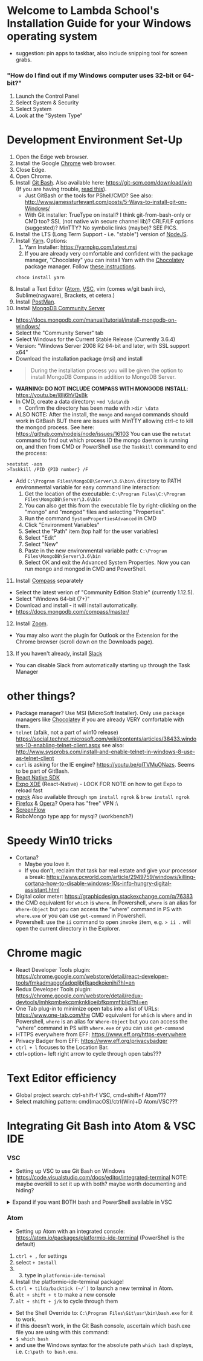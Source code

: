 # Welcome to Lambda School's Installation Guide for your Windows operating system
- suggestion: pin apps to taskbar, also include snipping tool for screen grabs.

### "How do I find out if my Windows computer uses 32-bit or 64-bit?"
1. Launch the Control Panel
2. Select System & Security
3. Select System
4. Look at the "System Type"

# Development Environment Set-Up
1. Open the Edge web browser.
2. Install the Google [Chrome](https://www.google.com/chrome/) web browser.
3. Close Edge.
4. Open Chrome.
5. Install [Git Bash](https://git-for-windows.github.io/). Also available here: https://git-scm.com/download/win (If you are having trouble, [read this](https://git-scm.com/book/en/v2/Getting-Started-Installing-Git)).
    * Just GitBash or the tools for PShell/CMD? See also: http://www.jamessturtevant.com/posts/5-Ways-to-install-git-on-Windows/
    * With Git installer: TrueType on install? I think git-from-bash-only or CMD too? SSL (not native win secure channel lib)? CRLF/LF options (suggested)? MinTTY? No symbolic links (maybe)? SEE PICS.
6. Install the LTS (Long Term Support - i.e. "stable") version of [NodeJS](https://nodejs.org/).
7. Install [Yarn](https://yarnpkg.com). Options:
    1. Yarn Installer: https://yarnpkg.com/latest.msi
    2. If you are already very comfortable and confident with the package manager, "Chocolatey" you can install Yarn with the [Chocolatey](https://chocolatey.org/) package manager. Follow [these instructions](https://chocolatey.org/install).
    ```console
    choco install yarn
    ```
8. Install a Text Editor ([Atom](https://atom.io/), [VSC](https://code.visualstudio.com/download), vim (comes w/git bash iirc), Sublime(nagware), Brackets, et cetera.)
9. Install [PostMan](https://www.getpostman.com).
10. Install [MongoDB Community Server](https://www.mongodb.com/download-center?jmp=nav#community)
  - https://docs.mongodb.com/manual/tutorial/install-mongodb-on-windows/
  - Select the "Community Server" tab
  - Select Windows for the Current Stable Release (Currently 3.6.4)
  - Version: "Windows Server 2008 R2 64-bit and later, with SSL support x64"
  - Download the installation package (msi) and install
  - > During the installation process you will be given the option to install MongoDB Compass in addition to MongoDB Server.
  - **WARNING: DO NOT INCLUDE COMPASS WITH MONGODB INSTALL**: https://youtu.be/l8Ij6hVQsBk
  - In CMD, create a data directory: `>md \data\db`
      - Confirm the directory has been made with `>dir \data`
  - ALSO NOTE: After the install, the `mongo` and `mongod` commands should work in GitBash BUT there are issues with MinTTY allowing ctrl-c to kill the mongod process. See here: https://github.com/nodejs/node/issues/16103 You can use the `netstat` command to find out which process ID the mongo daemon is running on, and then from CMD or PowerShell use the `Taskkill` command to end the process:
  ```
  >netstat -aon
  >Taskkill /PID {PID number} /F
  ```

  - Add `C:\Program Files\MongoDB\Server\3.6\bin\` directory to PATH environmental variable for easy command line interaction:
    1. Get the location of the executable: `C:\Program Files\C:\Program Files\MongoDB\Server\3.6\bin`
    2. You can also get this from the executable file by right-clicking on the "mongo" and "mongod" files and selecting "Properties".
    3. Run the command `SystemPropertiesAdvanced` in CMD
    4. Click "Environment Variables"
    5. Select the "Path" item (top half for the user variables)
    6. Select "Edit"
    7. Select "New"
    8. Paste in the new environmental variable path: `C:\Program Files\MongoDB\Server\3.6\bin`
    9. Select OK and exit the Advanced System Properties. Now you can run mongo and mongod in CMD and PowerShell.
11. Install [Compass](https://www.mongodb.com/download-center?jmp=nav#compass) separately
  - Select the latest verion of "Community Edition Stable" (currently 1.12.5).
  - Select "Windows 64-bit (7+)"
  - Download and install - it will install automatically.
  - https://docs.mongodb.com/compass/master/
12. Install [Zoom](https://zoom.us/download).
  - You may also want the plugin for Outlook or the Extension for the Chrome browser (scroll down on the Downloads page).
13. If you haven't already, install [Slack](https://www.slack.com/downloads/windows)
  - You can disable Slack from automatically starting up through the Task Manager

# other things?
- Package manager? Use MSI (MicroSoft Installer). Only use package managers like [Chocolatey](https://chocolatey.org/) if you are already VERY comfortable with them.
- `telnet` (afaik, not a part of win10 release) https://social.technet.microsoft.com/wiki/contents/articles/38433.windows-10-enabling-telnet-client.aspx see also: http://www.sysprobs.com/install-and-enable-telnet-in-windows-8-use-as-telnet-client
- `curl` is asking for the IE engine? https://youtu.be/qlTVMuONazs. Seems to be part of GitBash.
- [React Native SDK](https://developers.facebook.com/docs/react-native)
- [Expo XDE](https://expo.io/tools#client) (React-Native) - LOOK FOR NOTE on how to get Expo to reload fast
- [ngrok](https://ngrok.com/download) Also available through `npm install ngrok` & `brew install ngrok`
- [Firefox](https://www.mozilla.org/en-US/firefox/new/) & [Opera](https://www.opera.com/)? Opera has "free" VPN :\
- [ScreenFlow](https://www.telestream.net/screenflow/overview.htm)
- RoboMongo type app for mysql? (workbench?)

# Speedy Win10 tricks
- Cortana?
  - Maybe you love it.
  - If you don't, reclaim that task bar real estate and give your processor a break: https://www.pcworld.com/article/2949759/windows/killing-cortana-how-to-disable-windows-10s-info-hungry-digital-assistant.html
- Digital color meter: https://graphicdesign.stackexchange.com/q/76383
- the CMD equivalent for `which` is `where`. In Powershell, `where` is an alias for `Where-Object` but you can access the “where” command in PS with `where.exe` or you can use `get-command` in Powershell.
- Powershell: use the `ii` command to open `i`nvoke `i`tem, e.g. `> ii .` will open the current directory in the Explorer.

# Chrome magic
- React Developer Tools plugin: https://chrome.google.com/webstore/detail/react-developer-tools/fmkadmapgofadopljbjfkapdkoienihi?hl=en
- Redux Developer Tools plugin: https://chrome.google.com/webstore/detail/redux-devtools/lmhkpmbekcpmknklioeibfkpmmfibljd?hl=en
- One Tab plug-in to minimize open tabs into a list of URLs: https://www.one-tab.com/the CMD equivalent for `which` is `where` and in Powershell, `where` is an alias for `Where-Object` but you can access the “where” command in PS with `where.exe` or you can use `get-command`
- HTTPS everywhere from EFF: https://www.eff.org/https-everywhere
- Privacy Badger from EFF: https://www.eff.org/privacybadger
- `ctrl + l` focuses to the Location Bar.
- ctrl+option+ left right arrow to cycle through open tabs???

# Text Editor efficiency
- Global project search: ctrl-shift-f VSC, cmd+shift+f Atom???
- Select matching pattern: cmd(macOS)/ctrl(Win)+D Atom/VSC???

# Integrating Git Bash into Atom & VSC IDE
### VSC
- Setting up VSC to use Git Bash on Windows
- https://code.visualstudio.com/docs/editor/integrated-terminal
NOTE: maybe overkill to set it up with both? maybe worth documenting and hiding?

<details><summary>Expand if you want BOTH bash and PowerShell available in VSC</summary><p>

- hacky workaround to have both bash and Powershell available in the VSC terminal selector: http://jeffa.tech/vscode-multiple-integrated-terminals/
1. `ctrl + comma` will load your user settings in VSC
2. Modify your User Settings:
    ```js
    // Place your settings in this file to overwrite the default settings
    {
        // Git Bash
        "terminal.integrated.shell.windows": "C:\\Program Files\\Git\\bin\\bash.exe",
        // PowerShell
        "terminal.integrated.shell.windows2": "C:\\Windows\\System32\\WindowsPowerShell\\v1.0\\powershell.exe"
    }
    ```

3. ``ctrl + tilda/backtick (~/`)`` to open editor. It should say `1. bash`
4. add the `2` t the end of the bash key and remove it from the powershell key, like so:
    ```js
    // Place your settings in this file to overwrite the default settings
    {
        // Git Bash
        "terminal.integrated.shell.windows2": "C:\\Program Files\\Git\\bin\\bash.exe",
        // PowerShell
        "terminal.integrated.shell.windows": "C:\\Windows\\System32\\WindowsPowerShell\\v1.0\\powershell.exe"
    }
    ```

5. now press the plus sign to create a new terminal. It should say `2. powershell`
6. now swap the `2` back to how it looked in step 2.
7. Now any new consoles you create will be bash, but you'll have a persistent option 1 & 2.

</p></details>

### Atom
- Setting up Atom with an integrated console: https://atom.io/packages/platformio-ide-terminal (PowerShell is the default)
1. `ctrl + ,` for settings
2. select `+ Install`
3. 3. type in `platformio-ide-terminal`
4. Install the platformio-ide-terminal package!
5. ``ctrl + tilda/backtick (~/`)`` to launch a new terminal in Atom.
6. `alt + shift + t` to make a new console
7. `alt + shift + j/k` to cycle through them

- Set the Shell Override to: `C:\Program Files\Git\usr\bin\bash.exe` for it to work.
- if this doesn't work, in the Git Bash console, ascertain which bash.exe file you are using with this command:
- `$ which bash`
- and use the Windows syntax for the absolute path `which bash` displays, i.e. `C:\path to bash.exe`.
